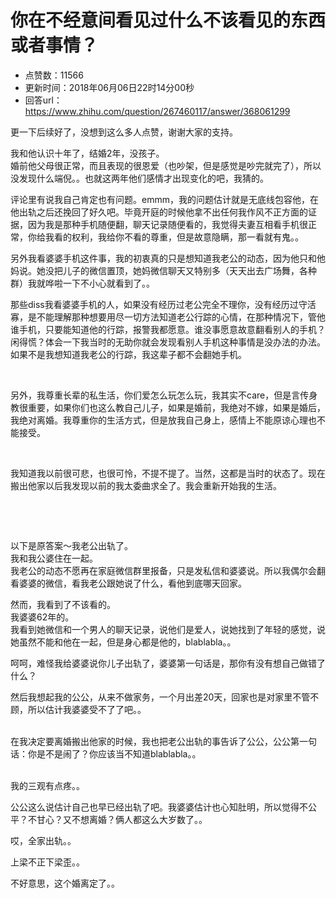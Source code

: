# 你在不经意间看见过什么不该看见的东西或者事情？
- 点赞数：11566
- 更新时间：2018年06月06日22时14分00秒
- 回答url：https://www.zhihu.com/question/267460117/answer/368061299
<body>
 <p data-pid="htISM-FO">更一下后续好了，没想到这么多人点赞，谢谢大家的支持。</p>
 <p data-pid="_s_PmvFo">我和他认识十年了，结婚2年，没孩子。<br>
  婚前他父母很正常，而且表现的很恩爱（也吵架，但是感觉是吵完就完了），所以没发现什么端倪。。也就这两年他们感情才出现变化的吧，我猜的。</p>
 <p data-pid="GnIB-85m">评论里有说我自己肯定也有问题。emmm，我的问题估计就是无底线包容他，在他出轨之后还挽回了好久吧。毕竟开庭的时候他拿不出任何我作风不正方面的证据，因为我是那种手机随便翻，聊天记录随便看的，我觉得夫妻互相看手机很正常，你给我看的权利，我给你不看的尊重，但是故意隐瞒，那一看就有鬼。。</p>
 <p data-pid="lGjEsjjM">另外我看婆婆手机这件事，我的初衷真的只是想知道我老公的动态，因为他只和他妈说。她没把儿子的微信置顶，她妈微信聊天又特别多（天天出去广场舞，各种群）我就哗啦一下不小心就看到了。。</p>
 <p data-pid="4wOStnZV">那些diss我看婆婆手机的人，如果没有经历过老公完全不理你，没有经历过守活寡，是不能理解那种想要用尽一切方法知道老公行踪的心情，在那种情况下，管他谁手机，只要能知道他的行踪，报警我都愿意。谁没事愿意故意翻看别人的手机？闲得慌？体会一下我当时的无助你就会发现看别人手机这种事情是没办法的办法。如果不是我想知道我老公的行踪，我这辈子都不会翻她手机。</p>
 <p class="ztext-empty-paragraph"><br></p>
 <p data-pid="aaLisSgc">另外，我尊重长辈的私生活，你们爱怎么玩怎么玩，我其实不care，但是言传身教很重要，如果你们也这么教自己儿子，如果是婚前，我绝对不嫁，如果是婚后，我绝对离婚。我尊重你的生活方式，但是放我自己身上，感情上不能原谅心理也不能接受。</p>
 <p class="ztext-empty-paragraph"><br></p>
 <p data-pid="WKUF4-hj">我知道我以前很可悲，也很可怜，不提不提了。当然，这都是当时的状态了。现在搬出他家以后我发现以前的我太委曲求全了。我会重新开始我的生活。</p>
 <p class="ztext-empty-paragraph"><br></p>
 <p class="ztext-empty-paragraph"><br></p>
 <p data-pid="m1iMRbrq">以下是原答案～我老公出轨了。<br>
  我和我公婆住在一起。<br>
  我老公的动态不愿再在家庭微信群里报备，只是发私信和婆婆说。所以我偶尔会翻看婆婆的微信，看我老公跟她说了什么，看他到底哪天回家。</p>
 <p data-pid="kDKejg3f">然而，我看到了不该看的。<br>
  我婆婆62年的。<br>
  我看到她微信和一个男人的聊天记录，说他们是爱人，说她找到了年轻的感觉，说她虽然不能和他在一起，但是身心都是他的，blablabla。。</p>
 <p data-pid="-pCx9FB_">呵呵，难怪我给婆婆说你儿子出轨了，婆婆第一句话是，那你有没有想自己做错了什么？</p>
 <p data-pid="UsLTWsAs">然后我想起我的公公，从来不做家务，一个月出差20天，回家也是对家里不管不顾，所以估计我婆婆受不了了吧。。</p>
 <p data-pid="OecAcZDH"><br>
  在我决定要离婚搬出他家的时候，我也把老公出轨的事告诉了公公，公公第一句话：你是不是闹了？你应该当不知道blablabla。。</p>
 <p data-pid="vF1Cyc4F"><br>
  我的三观有点疼。。</p>
 <p data-pid="xmFNSZM4">公公这么说估计自己也早已经出轨了吧。我婆婆估计也心知肚明，所以觉得不公平？不甘心？又不想离婚？俩人都这么大岁数了。。</p>
 <p data-pid="iqMyAc3z">哎，全家出轨。。</p>
 <p data-pid="-idEkiTW">上梁不正下梁歪。。</p>
 <p data-pid="y3-g5Y80">不好意思，这个婚离定了。。</p>
</body>